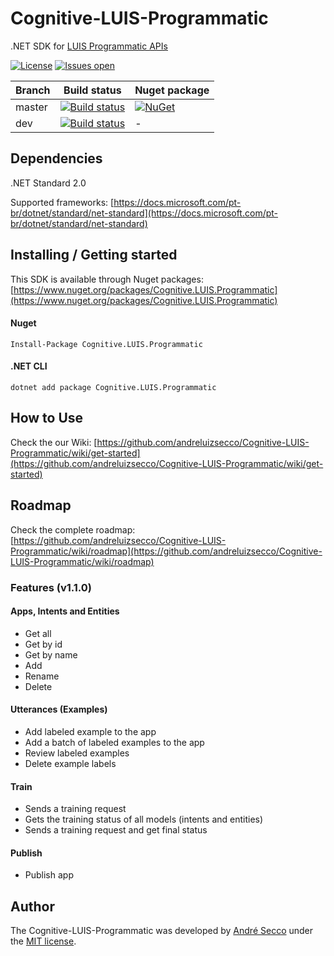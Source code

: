 # Cognitive-LUIS-Programmatic
.NET SDK for [LUIS Programmatic APIs](https://westus.dev.cognitive.microsoft.com/docs/services/5890b47c39e2bb17b84a55ff)

[![License](https://img.shields.io/github/license/andreluizsecco/cognitive-luis-programmatic.svg)](LICENSE)
[![Issues open](https://img.shields.io/github/issues/andreluizsecco/cognitive-luis-programmatic.svg)](https://github.com/andreluizsecco/Cognitive-LUIS-Programmatic/)

Branch | Build status | Nuget package
-------|-------|--------------
master | [![Build status](https://ci.appveyor.com/api/projects/status/2ae2e5d0dsprpfjd/branch/master?svg=true)](https://ci.appveyor.com/project/andreluizsecco/cognitive-luis-programmatic)|[![NuGet](https://img.shields.io/nuget/v/Cognitive.LUIS.Programmatic.svg?style=flat-square&label=nuget)](https://www.nuget.org/packages/Cognitive.LUIS.Programmatic/)
dev | [![Build status](https://ci.appveyor.com/api/projects/status/qp882n6f5uutiaf8/branch/dev?svg=true)](https://ci.appveyor.com/project/andreluizsecco/cognitive-luis-programmatic-bv7gr)|-

## Dependencies
.NET Standard 2.0

Supported frameworks: [https://docs.microsoft.com/pt-br/dotnet/standard/net-standard](https://docs.microsoft.com/pt-br/dotnet/standard/net-standard)

## Installing / Getting started

This SDK is available through Nuget packages: [https://www.nuget.org/packages/Cognitive.LUIS.Programmatic](https://www.nuget.org/packages/Cognitive.LUIS.Programmatic)

#### Nuget
```
Install-Package Cognitive.LUIS.Programmatic
```

#### .NET CLI
```
dotnet add package Cognitive.LUIS.Programmatic
```
## How to Use

Check the our Wiki: [https://github.com/andreluizsecco/Cognitive-LUIS-Programmatic/wiki/get-started](https://github.com/andreluizsecco/Cognitive-LUIS-Programmatic/wiki/get-started)

## Roadmap

Check the complete roadmap: [https://github.com/andreluizsecco/Cognitive-LUIS-Programmatic/wiki/roadmap](https://github.com/andreluizsecco/Cognitive-LUIS-Programmatic/wiki/roadmap)

### Features (v1.1.0)
#### Apps, Intents and Entities
* Get all
* Get by id
* Get by name
* Add
* Rename
* Delete

#### Utterances (Examples)
* Add labeled example to the app
* Add a batch of labeled examples to the app
* Review labeled examples
* Delete example labels

#### Train
* Sends a training request
* Gets the training status of all models (intents and entities)
* Sends a training request and get final status

#### Publish
* Publish app

## Author

The Cognitive-LUIS-Programmatic was developed by [André Secco](http://andresecco.com.br) under the [MIT license](LICENSE).